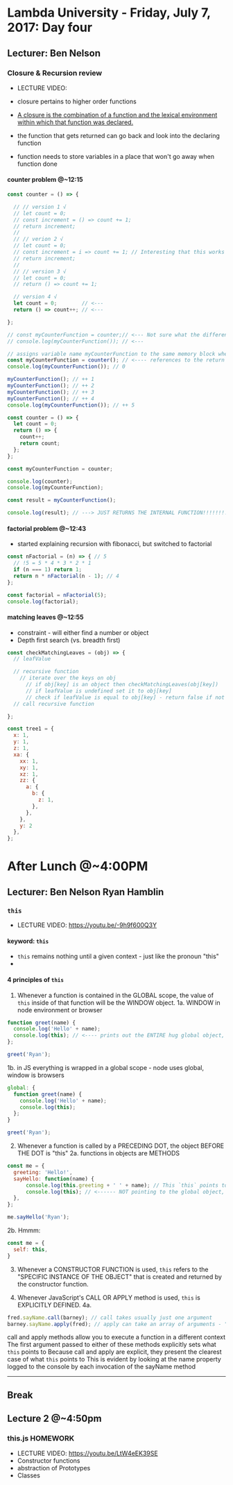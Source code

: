 # Lambda University - Friday, July 7, 2017: Day four
## Lecturer: Ben Nelson

### Closure & Recursion review
- LECTURE VIDEO:

- closure pertains to higher order functions
- [A closure is the combination of a function and the lexical environment within which that function was declared.](https://developer.mozilla.org/en-US/docs/Web/JavaScript/Closures)
- the function that gets returned can go back and look into the declaring function
- function needs to store variables in a place that won't go away when function done

#### counter problem @~12:15
```js
const counter = () => {

  // // version 1 √
  // let count = 0;
  // const increment = () => count += 1;
  // return increment;
  //
  // // verion 2 √
  // let count = 0;
  // const increment = i => count += 1; // Interesting that this works - why?
  // return increment;
  //
  // // version 3 √
  // let count = 0;
  // return () => count += 1;

  // version 4 √
  let count = 0;        // <---
  return () => count++; // <---

};

// const myCounterFunction = counter;// <--- Not sure what the difference is here
// console.log(myCounterFunction()); // <---

// assigns variable name myCounterFunction to the same memory block where the function const lives
const myCounterFunction = counter(); // <---- references to the return of the counter function
console.log(myCounterFunction()); // 0

myCounterFunction(); // ++ 1
myCounterFunction(); // ++ 2
myCounterFunction(); // ++ 3
myCounterFunction(); // ++ 4
console.log(myCounterFunction()); // ++ 5
```

```js
const counter = () => {
  let count = 0;
  return () => {
    count++;
    return count;
  };
};

const myCounterFunction = counter;

console.log(counter);
console.log(myCounterFunction);

const result = myCounterFunction();

console.log(result); // ---> JUST RETURNS THE INTERNAL FUNCTION!!!!!!!!!!!!!!!!
```

#### factorial problem @~12:43
- started explaining recursion with fibonacci, but switched to factorial
```js
const nFactorial = (n) => { // 5
  // !5 = 5 * 4 * 3 * 2 * 1
  if (n === 1) return 1;
  return n * nFactorial(n - 1); // 4
};

const factorial = nFactorial(5);
console.log(factorial);
```

#### matching leaves @~12:55
- constraint - will either find a number or object
- Depth first search (vs. breadth first)
```js
const checkMatchingLeaves = (obj) => {
  // leafValue

  // recursive function
    // iterate over the keys on obj
      // if obj[key] is an object then checkMatchingLeaves(obj[key])
      // if leafValue is undefined set it to obj[key]
      // check if leafValue is equal to obj[key] - return false if not
  // call recursive function

};

const tree1 = {
  x: 1,
  y: 1,
  z: 1,
  xa: {
    xx: 1,
    xy: 1,
    xz: 1,
    zz: {
      a: {
        b: {
          z: 1,
        },
      },
    },
    y: 2
  },
};
```

# After Lunch @~4:00PM
## Lecturer: Ben Nelson Ryan Hamblin
### `this`
- LECTURE VIDEO: https://youtu.be/-9h9f600Q3Y

#### keyword: `this`
- `this` remains nothing until a given context - just like the pronoun "this"
-
#### 4 principles of `this`
1. Whenever a function is contained in the GLOBAL scope, the value of `this` inside of that function will be the WINDOW object.
  1a. WINDOW in node environment or browser
  ```js
  function greet(name) {
    console.log('Hello' + name);
    console.log(this); // <---- prints out the ENTIRE hug global object, parameters, methods, etc
  };

  greet('Ryan');
  ```

  1b. in JS everything is wrapped in a global scope
    - node uses global, window is browsers
  ```js
  global: {
    function greet(name) {
      console.log('Hello' + name);
      console.log(this);
    };
  }

  greet('Ryan');
  ```
2. Whenever a function is called by a PRECEDING DOT, the object BEFORE THE DOT is "this"
  2a. functions in objects are METHODS
  ```js
  const me = {
    greeting: 'Hello!',
    sayHello: function(name) {
        console.log(this.greeting + ' ' + name); // This `this` points to the me object, not it's global/WINDOW wrapper
        console.log(this); // <------ NOT pointing to the global object, now pointing to the CONTEXT of the me object
    },
  };

  me.sayHello('Ryan');
  ```
  2b. Hmmm:
  ```js
  const me = {
    self: this,
  }
  ```
3. Whenever a CONSTRUCTOR FUNCTION is used, `this` refers to the "SPECIFIC INSTANCE OF THE OBJECT" that is created and returned by the constructor function.
  <!-- 3b.
  ```js
  function person(options) {
    // lexical environment this === {};
    this.firstName = options.firstName;
    this.lastName = options.lastName;
    this.sayName = function( {
      // console.log('Hello, my name is ' + options.firstName + ' ' + options.lastName) // <--- Works without the this = options declarations
      console.log('Hello, my name is ' + this.firstName + ' ' + this.lastName)
    })
  }

  const fred = new person({
    firstName: 'Fred',
    lastName: 'Flintstone'
  });

  fred.sayName();

  const barney = new person({
    firstName: 'Barney',
    lastName: 'Rubble'
  });

  barney.sayName();
  ``` -->

4. Whenever JavaScript's CALL OR APPLY method is used, `this` is EXPLICITLY DEFINED.
  4a.
  ```js
  fred.sayName.call(barney); // call takes usually just one argument
  barney.sayName.apply(fred); // apply can take an array of arguments - "a"pply "a" is for array :)
  ```

call and apply methods allow you to execute a function in a different context
The first argument passed to either of these methods explicitly sets what `this` points to
Because call and apply are explicit, they present the clearest case of what `this` points to
This is evident by looking at the name property logged to the console by each invocation of the sayName method

***
## Break
## Lecture 2 @~4:50pm
### this.js HOMEWORK
- LECTURE VIDEO: https://youtu.be/LtW4eEK39SE
- Constructor functions
- abstraction of Prototypes
- Classes
